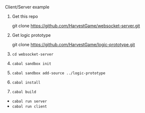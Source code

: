 Client/Server example

1. Get this repo

    git clone https://github.com/HarvestGame/websocket-server.git

2. Get logic prototype

    git clone https://github.com/HarvestGame/logic-prototype.git

3. `cd websocket-server`
4. `cabal sandbox init`
5. `cabal sandbox add-source ../logic-prototype`
6. `cabal install`
7. `cabal build`
  * `cabal run server`
  * `cabal run client`
